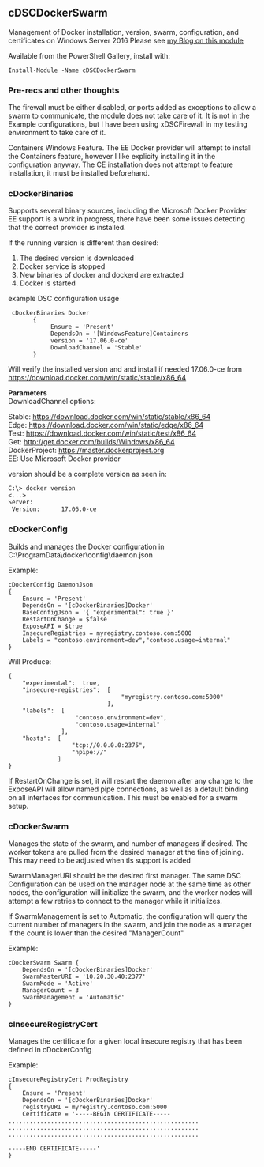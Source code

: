 ## cDSCDockerSwarm

Management of Docker installation, version, swarm, configuration, and certificates on Windows Server 2016
Please see [my Blog on this module](http://www.pscripted.com/docker-dsc/)

Available from the PowerShell Gallery, install with:
```
Install-Module -Name cDSCDockerSwarm
```

### Pre-recs and other thoughts

The firewall must be either disabled, or ports added as exceptions to allow a swarm to communicate, the module does not take care of it. It is not in the Example configurations, but I have been using xDSCFirewall in my testing environment to take care of it. 

Containers Windows Feature. The EE Docker provider will attempt to install the Containers feature, however I like explicity installing it in the configuration anyway. The CE installation does not attempt to feature installation, it must be installed beforehand. 

### cDockerBinaries

Supports several binary sources, including the Microsoft Docker Provider  
EE support is a work in progress, there have been some issues detecting that the correct provider is installed.

If the running version is different than desired:  

1. The desired version is downloaded
2. Docker service is stopped
3. New binaries of docker and dockerd are extracted
4. Docker is started
 
example DSC configuration usage
```
 cDockerBinaries Docker
       {
            Ensure = 'Present'
            DependsOn = '[WindowsFeature]Containers
            version = '17.06.0-ce'
            DownloadChannel = 'Stable'
       }
```
Will verify the installed version and and install if needed 17.06.0-ce from https://download.docker.com/win/static/stable/x86_64

**Parameters**  
DownloadChannel options:

 Stable: https://download.docker.com/win/static/stable/x86_64  
 Edge: https://download.docker.com/win/static/edge/x86_64  
 Test: https://download.docker.com/win/static/test/x86_64  
 Get: http://get.docker.com/builds/Windows/x86_64  
 DockerProject: https://master.dockerproject.org  
 EE: Use Microsoft Docker provider

version should be a complete version as seen in:  
```
C:\> docker version  
<...>  
Server:  
 Version:      17.06.0-ce
```

### cDockerConfig

Builds and manages the Docker configuration in C:\ProgramData\docker\config\daemon.json

Example:
```
cDockerConfig DaemonJson
{
    Ensure = 'Present'
    DependsOn = '[cDockerBinaries]Docker'
    BaseConfigJson = '{ "experimental": true }'  
    RestartOnChange = $false
    ExposeAPI = $true
    InsecureRegistries = myregistry.contoso.com:5000
    Labels = "contoso.environment=dev","contoso.usage=internal"
}
```

Will Produce:
```
{
    "experimental":  true,
    "insecure-registries":  [
                                "myregistry.contoso.com:5000"
                            ],
    "labels":  [
                   "contoso.environment=dev",
                   "contoso.usage=internal"
               ],
    "hosts":  [
                  "tcp://0.0.0.0:2375",
                  "npipe://"
              ]
}
```
If RestartOnChange is set, it will restart the daemon after any change to the 
ExposeAPI will allow named pipe connections, as well as a default binding on all interfaces for communication. This must be enabled for a swarm setup.

### cDockerSwarm

Manages the state of the swarm, and number of managers if desired. The worker tokens are pulled from the desired manager at the tine of joining. This may need to be adjusted when tls support is added

SwarmManagerURI should be the desired first manager. The same DSC Configuration can be used on the manager node at the same time as other nodes, the configuration will initialize the swarm, and the worker nodes will attempt a few retries to connect to the manager while it initializes.

If SwarmManagement is set to Automatic, the configuration will query the current number of managers in the swarm, and join the node as a manager if the count is lower than the desired "ManagerCount"

Example:
```
cDockerSwarm Swarm {
    DependsOn = '[cDockerBinaries]Docker'
    SwarmMasterURI = '10.20.30.40:2377'
    SwarmMode = 'Active'
    ManagerCount = 3
    SwarmManagement = 'Automatic'
}
```

### cInsecureRegistryCert

Manages the certificate for a given local insecure registry that has been defined in cDockerConfig 

Example:
```
cInsecureRegistryCert ProdRegistry
{
    Ensure = 'Present'
    DependsOn = '[cDockerBinaries]Docker'
    registryURI = myregistry.contoso.com:5000
    Certificate = '-----BEGIN CERTIFICATE-----
......................................................
......................................................
......................................................

-----END CERTIFICATE-----'
}
```
